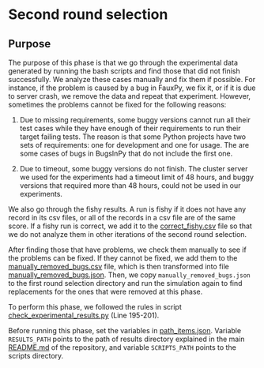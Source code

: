 # Second round selection

## Purpose

The purpose of this phase is that we go through the experimental 
data generated by running the bash scripts and find those that did
not finish successfully. We analyze
these cases manually and fix them if possible. For instance, if
the problem is caused by a bug in FauxPy, we fix it, or
if it is due to server crash, we remove the data and repeat that
experiment. However, sometimes the problems cannot be fixed for
the following reasons:

1. Due to missing requirements, some buggy versions cannot run all their
test cases while they have enough of their requirements to run
their target failing tests. The reason is that some Python projects
have two sets of requirements: one for development and one for usage.
The are some cases of bugs in BugsInPy that do not include the first one.

2. Due to timeout, some buggy versions do not finish. The cluster server
we used for the experiments had a timeout limit of 48 hours, and buggy
versions that required more than 48 hours, could not be used
in our experiments.

We also go through the fishy results. A run is fishy if it does not have any
record in its csv files, or all of the records in a csv file are of 
the same score. If a fishy run is correct, we add it 
to the [correct_fishy.csv](correct_fishy.csv) file so that we do not
analyze them in other iterations of the second round selection.

After finding those that have problems, we check them manually to see if the 
problems can be fixed. If they cannot be fixed, we add them
to the [manually_removed_bugs.csv](manually_removed_bugs.csv) file, which is
then transformed into file [manually_removed_bugs.json](manually_removed_bugs.json).
Then, we copy `manually_removed_bugs.json` to the
first round selection directory and run the simulation again
to find replacements for the ones that were removed at this phase.

To perform this phase, we followed
the rules in script [check_experimental_results.py](check_experimental_results.py) (Line 195-201).

Before running this phase, set the variables in [path_items.json](path_items.json).
Variable `RESULTS_PATH` points to the path of results directory explained in
the main [README.md](/README.md) of the repository,
and variable `SCRIPTS_PATH` points to the scripts
directory.
